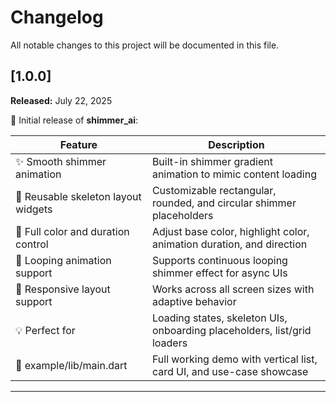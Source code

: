 # Changelog

All notable changes to this project will be documented in this file.

## [1.0.0]
**Released:** July 22, 2025

🎉 Initial release of **shimmer_ai**:

| Feature                              | Description                                                                 |
|--------------------------------------|-----------------------------------------------------------------------------|
| ✨ Smooth shimmer animation           | Built-in shimmer gradient animation to mimic content loading                |
| 🧱 Reusable skeleton layout widgets  | Customizable rectangular, rounded, and circular shimmer placeholders        |
| 🎨 Full color and duration control   | Adjust base color, highlight color, animation duration, and direction       |
| 🔁 Looping animation support         | Supports continuous looping shimmer effect for async UIs                    |
| 📱 Responsive layout support         | Works across all screen sizes with adaptive behavior                        |
| 💡 Perfect for                       | Loading states, skeleton UIs, onboarding placeholders, list/grid loaders    |
| 🧪 example/lib/main.dart             | Full working demo with vertical list, card UI, and use-case showcase        |

---

